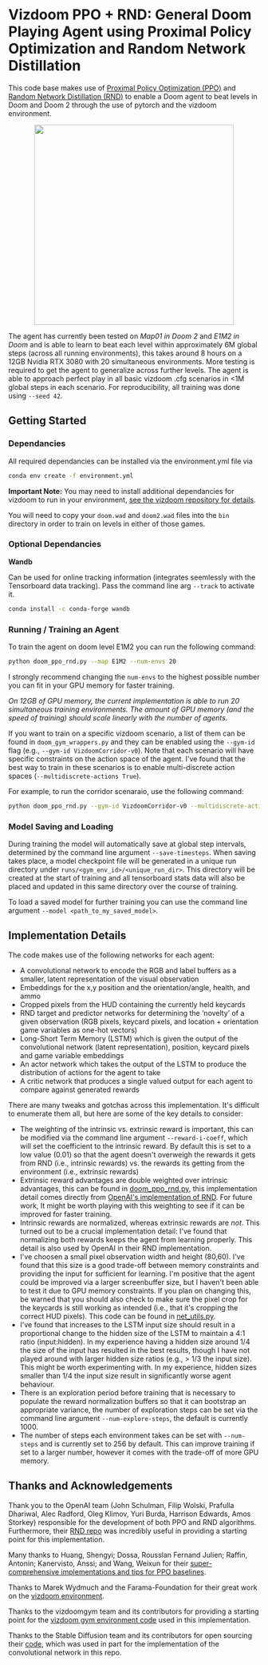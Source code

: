 # Vizdoom PPO + RND: General Doom Playing Agent using Proximal Policy Optimization and Random Network Distillation

This code base makes use of [Proximal Policy Optimization (PPO)](https://arxiv.org/pdf/1707.06347.pdf) and [Random Network Distillation (RND)](https://arxiv.org/pdf/1810.12894.pdf) to enable a Doom agent to beat levels in Doom and Doom 2 through the use of pytorch and the vizdoom environment. 

<p style="text-align:center;margin:0 1em" align="center">
<a style="margin:0 auto" href="https://youtube.com/watch?v=mPff0B6wNSs">
<img src="https://img.youtube.com/vi/mPff0B6wNSs/0.jpg" width="400">
</a>
</p>

The agent has currently been tested on *Map01 in Doom 2* and *E1M2 in Doom* and is able to learn to beat each level within approximately 6M global steps (across all running environments), this takes around 8 hours on a 12GB Nvidia RTX 3080 with 20 simultaneous environments. More testing is required to get the agent to generalize across further levels. The agent is able to approach perfect play in all basic vizdoom .cfg scenarios in <1M global steps in each scenario. For reproducibility, all training was done using `--seed 42`.

## Getting Started

### Dependancies
All required dependancies can be installed via the environment.yml file via
```bash
conda env create -f environment.yml
```
**Important Note:** You may need to install additional dependancies for vizdoom to run in your environment, [see the vizdoom repository for details](https://github.com/Farama-Foundation/ViZDoom/blob/master/doc/Building.md).

You will need to copy your `doom.wad` and `doom2.wad` files into the `bin` directory in order to train on levels in either of those games.

### Optional Dependancies

**Wandb**

Can be used for online tracking information (integrates seemlessly with the Tensorboard data tracking). Pass the command line arg `--track` to activate it.
```bash
conda install -c conda-forge wandb
```

### Running / Training an Agent

To train the agent on doom level E1M2 you can run the following command:
```bash
python doom_ppo_rnd.py --map E1M2 --num-envs 20
```
I strongly recommend changing the `num-envs` to the highest possible number you can fit in your GPU memory for faster training.

*On 12GB of GPU memory, the current implementation is able to run 20 simultaneous training environments. The amount of GPU memory (and the speed of training) should scale linearly with the number of agents.*

If you want to train on a specific vizdoom scenario, a list of them can be found in `doom_gym_wrappers.py` and they can be enabled using the `--gym-id` flag (e.g., `--gym-id VizdoomCorridor-v0`). Note that each scenario will have specific constraints on the action space of the agent. I've found that the best way to train in these scenarios is to enable multi-discrete action spaces (`--multidiscrete-actions True`).

For example, to run the corridor scenaraio, use the following command:
```bash
python doom_ppo_rnd.py --gym-id VizdoomCorridor-v0 --multidiscrete-actions True
```

###  Model Saving and Loading

During training the model will automatically save at global step intervals, determined by the command line argument `--save-timesteps`. When saving takes place, a model checkpoint file will be generated in a unique run directory under `runs/<gym_env_id>/<unique_run_dir>`. This directory will be created at the start of training and all tensorboard stats data will also be placed and updated in this same directory over the course of training.

To load a saved model for further training you can use the command line argument `--model <path_to_my_saved_model>`.


## Implementation Details

The code makes use of the following networks for each agent:

- A convolutional network to encode the RGB and label buffers as a smaller, latent representation of the visual observation
- Embeddings for the x,y position and the orientation/angle, health, and ammo
- Cropped pixels from the HUD containing the currently held keycards
- RND target and predictor networks for determining the ‘novelty’ of a given observation (RGB pixels, keycard pixels, and location + orientation game variables as one-hot vectors)
- Long-Short Term Memory (LSTM) which is given the output of the convolutional network (latent representation), position, keycard pixels and game variable embeddings
- An actor network which takes the output of the LSTM to produce the distribution of actions for the agent to take
- A critic network that produces a single valued output for each agent to compare against generated rewards

There are many tweaks and gotchas across this implementation. It's difficult to enumerate them all, but here are some of the key details to consider:

- The weighting of the intrinsic vs. extrinsic reward is important, this can be modified via the command line argument `--reward-i-coeff`, which will set the coefficient to the intrinsic reward. By default this is set to a low value (0.01) so that the agent doesn't overweigh the rewards it gets from RND (i.e., intrinsic rewards) vs. the rewards its getting from the environment (i.e., extrinsic rewards)
- Extrinsic reward advantages are double weighted over intrinsic advantages, this can be found in [doom_ppo_rnd.py](https://github.com/callumhay/vizdoom_ppo_rnd/blob/01dded87b1661b9a45ed481e6b331b46cdbbf200/doom_ppo_rnd.py#L552), this implementation detail comes directly from [OpenAI's implementation of RND](https://github.com/openai/random-network-distillation/blob/f75c0f1efa473d5109d487062fd8ed49ddce6634/run_atari.py#L107). For future work, It might be worth playing with this weighting to see if it can be improved for faster training.
- Intrinsic rewards are normalized, whereas extrinsic rewards are *not*. This turned out to be a crucial implementation detail: I've found that normalizing both rewards keeps  the agent from learning properly. This detail is also used by OpenAI in their RND implementation.
- I've choosen a small pixel observation width and height (80,60). I've found that this size is a good trade-off between memory constraints and providing the input for sufficient for learning. I'm positive that the agent could be improved via a larger screenbuffer size, but I haven't been able to test it due to GPU memory constraints. If you plan on changing this, be warned that you should also check to make sure the pixel crop for the keycards is still working as intended (i.e., that it's cropping the correct HUD pixels). This code can be found in [net_utils.py](https://github.com/callumhay/vizdoom_ppo_rnd/blob/01dded87b1661b9a45ed481e6b331b46cdbbf200/net_utils.py#L39).
- I've found that increases to the LSTM input size should result in a proportional change to the hidden size of the LSTM to maintain a 4:1 ratio (input:hidden). In my experience having a hidden size around 1/4 the size of the input has resulted in the best results, though I have not played around with larger hidden size ratios (e.g., > 1/3 the input size). This might be worth experimenting with. In my experience, hidden sizes smaller than 1/4 the input size result in significantly worse agent behaviour.
- There is an exploration period before training that is necessary to populate the reward normalization buffers so that it can bootstrap an appropriate variance, the number of exploration steps can be set via the command line argument `--num-explore-steps`, the default is currently 1000.
- The number of steps each environment takes can be set with `--num-steps` and is currently set to 256 by default. This can improve training if set to a larger number, however it comes with the trade-off of more GPU memory.


## Thanks and Acknowledgements

Thank you to the OpenAI team (John Schulman, Filip Wolski, Prafulla Dhariwal, Alec Radford, Oleg Klimov, Yuri Burda, Harrison Edwards, Amos Storkey) responsible for the development of both PPO and RND algorithms. Furthermore, their [RND repo](https://github.com/openai/random-network-distillation) was incredibly useful in providing a starting point for this implementation.

Many thanks to Huang, Shengyi; Dossa, Rousslan Fernand Julien; Raffin, Antonin; Kanervisto, Anssi; and Wang, Weixun for their [super-comprehensive implementations and tips for PPO baselines](https://iclr-blog-track.github.io/2022/03/25/ppo-implementation-details/).

Thanks to Marek Wydmuch and the Farama-Foundation for their great work on the [vizdoom environment](https://github.com/Farama-Foundation/ViZDoom).

Thanks to the vizdoomgym team and its contributors for providing a starting point for the [vizdoom gym environment code](https://github.com/shakenes/vizdoomgym) used in this implementation.

Thanks to the Stable Diffusion team and its contributors for open sourcing their [code](https://github.com/CompVis/stable-diffusion), which was used in part for the implementation of the convolutional network in this repo. 
